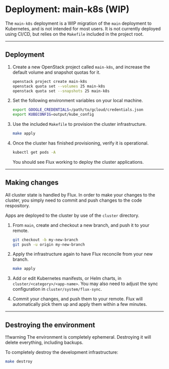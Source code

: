 # Deployment: main-k8s (WIP)

The `main-k8s` deployment is a WIP migration of the `main` deployment to
 Kubernetes, and is not intended for most users. It is not currently deployed
 using CI/CD, but relies on the `Makefile` included in the project root.

---

## Deployment

1. Create a new OpenStack project called `main-k8s`, and increase the default
   volume and snapshot quotas for it.

    ```sh
    openstack project create main-k8s
    openstack quota set --volumes 25 main-k8s
    openstack quota set --snapshots 25 main-k8s
    ```

1. Set the following environment variables on your local machine.

    ```sh
    export GOOGLE_CREDENTIALS=/path/to/gcloud/credentials.json
    export KUBECONFIG=output/kube_config
    ```

1. Use the included `Makefile` to provision the cluster infrastructure.

    ```sh
    make apply
    ```

1. Once the cluster has finished provisioning, verify it is operational.

    ```sh
    kubectl get pods -A
    ```

    You should see Flux working to deploy the cluster applications.

---

## Making changes

All cluster state is handled by Flux. In order to make your changes to the
 cluster, you simply need to commit and push changes to the code respository.

Apps are deployed to the cluster by use of the `cluster` directory.

1. From `main`, create and checkout a new branch, and push it to your remote.

    ```sh
    git checkout -b my-new-branch
    git push -u origin my-new-branch
    ```

1. Apply the infrastructure again to have Flux reconcile from your new branch.

    ```sh
    make apply
    ```

1. Add or edit Kubernetes manifests, or Helm charts, in
   `cluster/<category>/<app-name>`. You may also need to adjust the sync
   configuration in `cluster/system/flux-sync`.

1. Commit your changes, and push them to your remote. Flux will automatically
   pick them up and apply them within a few minutes.

---

## Destroying the environment

!!!warning
    The environment is completely ephemeral. Destroying it will delete
    everything, including backups.

To completely destroy the development infrastructure:

```sh
make destroy
```
